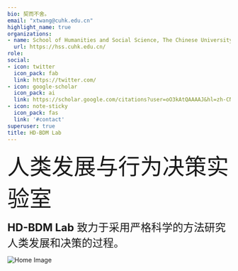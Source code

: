 ```yaml
---
bio: 契而不舍。
email: "xtwang@cuhk.edu.cn"
highlight_name: true
organizations:
- name: School of Humanities and Social Science, The Chinese University of Hong Kong-Shenzhen
  url: https://hss.cuhk.edu.cn/
role: 
social:
- icon: twitter
  icon_pack: fab
  link: https://twitter.com/
- icon: google-scholar
  icon_pack: ai
  link: https://scholar.google.com/citations?user=oO3kAtQAAAAJ&hl=zh-CN
- icon: note-sticky
  icon_pack: fas
  link: '#contact'
superuser: true
title: HD-BDM Lab
---
```

<span style="font-size: 50px;">人类发展与行为决策实验室</span>

<span style="font-size: 24px;"><strong>HD-BDM Lab</strong> 致力于采用严格科学的方法研究人类发展和决策的过程。</span>

<img src="/images/meeting.jpg" style="max-width: 100%;" alt="Home Image">

